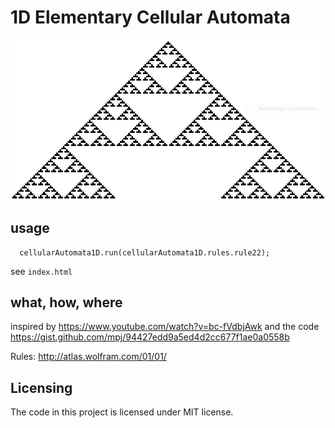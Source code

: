 # 1D Elementary Cellular Automata

![1D Elementary Cellular Automat with rule 22](https://raw.githubusercontent.com/fraenky8/cellularAutomata1D/master/ca1d_r22.png)

## usage
```javscript
  cellularAutomata1D.run(cellularAutomata1D.rules.rule22);
```
see `index.html`

## what, how, where
inspired by https://www.youtube.com/watch?v=bc-fVdbjAwk 
and the code https://gist.github.com/mpj/94427edd9a5ed4d2cc677f1ae0a0558b

Rules: http://atlas.wolfram.com/01/01/

## Licensing

The code in this project is licensed under MIT license.